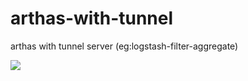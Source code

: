 # arthas-with-tunnel
arthas with tunnel server (eg:logstash-filter-aggregate) 

[![](https://images.microbadger.com/badges/image/thebizark/arthas-with-tunnel.svg)](https://microbadger.com/images/thebizark/arthas-with-tunnel "Get your own image badge on microbadger.com")
